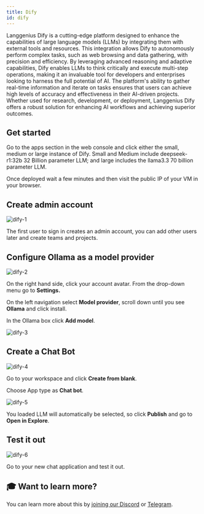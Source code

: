 ```yaml
---
title: Dify
id: dify
---
```


Langgenius Dify is a cutting-edge platform designed to enhance the capabilities of large language models (LLMs) by integrating them with external tools and resources. This integration allows Dify to autonomously perform complex tasks, such as web browsing and data gathering, with precision and efficiency. By leveraging advanced reasoning and adaptive capabilities, Dify enables LLMs to think critically and execute multi-step operations, making it an invaluable tool for developers and enterprises looking to harness the full potential of AI. The platform's ability to gather real-time information and iterate on tasks ensures that users can achieve high levels of accuracy and effectiveness in their AI-driven projects. Whether used for research, development, or deployment, Langgenius Dify offers a robust solution for enhancing AI workflows and achieving superior outcomes.

## Get started

Go to the apps section in the web console and click either the small, medium or large instance of Dify. Small and Medium include deepseek-r1:32b 32 Billion parameter LLM; and large includes the llama3.3 70 billion parameter LLM.

Once deployed wait a few minutes and then visit the public IP of your VM in your browser.

## Create admin account

![dify-1](@site/static/img/dify_1.png)

The first user to sign in creates an admin account, you can add other users later and create teams and projects.

## Configure Ollama as a model provider

![dify-2](@site/static/img/dify_2.png)

On the right hand side, click your account avatar. From the drop-down menu go to **Settings.**

On the left navigation select **Model provider**, scroll down until you see **Ollama** and click install.

In the Ollama box click **Add model**.

![dify-3](@site/static/img/dify_3.png)

## Create a Chat Bot

![dify-4](@site/static/img/dify_4.png)

Go to your workspace and click **Create from blank**.

Choose App type as **Chat bot**.

![dify-5](@site/static/img/dify_5.png)

You loaded LLM will automatically be selected, so click **Publish** and go to **Open in Explore**.

## Test it out

![dify-6](@site/static/img/dify_6.png)

Go to your new chat application and test it out.

## 🎓 Want to learn more?

You can learn more about this by [joining our Discord](https://discord.com/invite/cudos) or [Telegram](https://t.me/cudostelegram).
